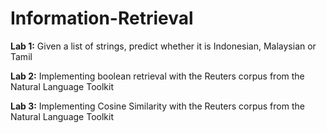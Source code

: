 # Information-Retrieval

**Lab 1:** Given a list of strings, predict whether it is Indonesian, Malaysian or Tamil

**Lab 2:** Implementing boolean retrieval with the Reuters corpus from the Natural Language Toolkit

**Lab 3:** Implementing Cosine Similarity with the Reuters corpus from the Natural Language Toolkit
